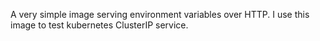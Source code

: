 A very simple image serving environment variables over HTTP. I use this image to test kubernetes ClusterIP service.